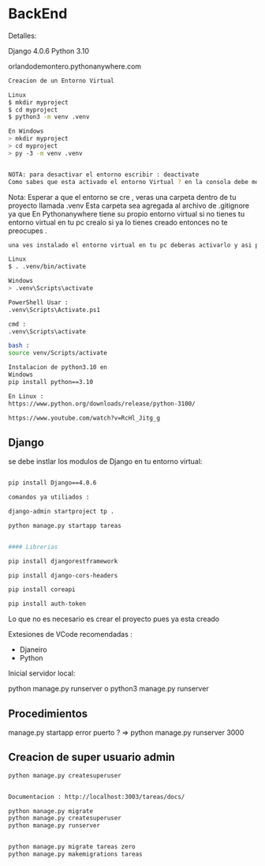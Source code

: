 # BackEnd
Detalles:

Django 4.0.6
Python 3.10

orlandodemontero.pythonanywhere.com

```bash
Creacion de un Entorno Virtual

Linux
$ mkdir myproject
$ cd myproject
$ python3 -m venv .venv

En Windows
> mkdir myproject
> cd myproject
> py -3 -m venv .venv


NOTA: para desactivar el entorno escribir : deactivate
Como sabes que esta activado el entorno Virtual ? en la consola debe mostrarse .venv
```

Nota: Esperar a que el entorno se cre , veras una carpeta dentro de tu proyecto llamada .venv
Esta carpeta sea agregada al archivo de .gitignore ya que En Pythonanywhere tiene su propio entorno virtual
si no tienes tu entorno virtual en tu pc crealo si ya lo tienes creado entonces no te preocupes .

```bash
una ves instalado el entorno virtual en tu pc deberas activarlo y asi poder trabajar este paso lo debes realizar cada vez trabajaras en el proyecto.

Linux
$ . .venv/bin/activate

Windows
> .venv\Scripts\activate

PowerShell Usar :
.venv\Scripts\Activate.ps1

cmd :
.venv\Scripts\activate

bash :
source venv/Scripts/activate
```

```bash
Instalacion de python3.10 en 
Windows
pip install python==3.10

En Linux :
https://www.python.org/downloads/release/python-3100/

https://www.youtube.com/watch?v=RcHl_Jitg_g

```

## Django

se debe instlar los modulos de Django en tu entorno virtual:

```bash

pip install Django==4.0.6 

comandos ya utiliados :

django-admin startproject tp .

python manage.py startapp tareas


#### Librerias 

pip install djangorestframework

pip install django-cors-headers

pip install coreapi

pip install auth-token

```



Lo que no es necesario es crear el proyecto pues ya esta creado

Extesiones de VCode recomendadas :

* Djaneiro
* Python

Inicial servidor local:

python manage.py runserver
o
python3 manage.py runserver


## Procedimientos

manage.py startapp
error puerto ? => python manage.py runserver 3000

## Creacion de super usuario admin

```bash
python manage.py createsuperuser

```


```bash

Documentacion : http://localhost:3003/tareas/docs/ 

```


```bash
python manage.py migrate
python manage.py createsuperuser
python manage.py runserver


python manage.py migrate tareas zero
python manage.py makemigrations tareas

```